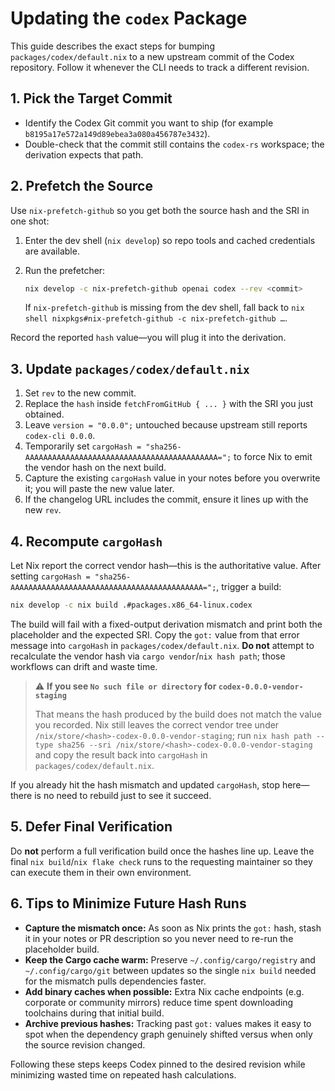 # Updating the `codex` Package

This guide describes the exact steps for bumping `packages/codex/default.nix` to a new upstream commit of the Codex repository. Follow it whenever the CLI needs to track a different revision.

## 1. Pick the Target Commit

- Identify the Codex Git commit you want to ship (for example `b8195a17e572a149d89ebea3a080a456787e3432`).
- Double-check that the commit still contains the `codex-rs` workspace; the derivation expects that path.

## 2. Prefetch the Source

Use `nix-prefetch-github` so you get both the source hash and the SRI in one shot:

1. Enter the dev shell (`nix develop`) so repo tools and cached credentials are available.
2. Run the prefetcher:

   ```sh
   nix develop -c nix-prefetch-github openai codex --rev <commit>
   ```

   If `nix-prefetch-github` is missing from the dev shell, fall back to `nix shell nixpkgs#nix-prefetch-github -c nix-prefetch-github …`.

Record the reported `hash` value—you will plug it into the derivation.

## 3. Update `packages/codex/default.nix`

1. Set `rev` to the new commit.
2. Replace the `hash` inside `fetchFromGitHub { ... }` with the SRI you just obtained.
3. Leave `version = "0.0.0";` untouched because upstream still reports `codex-cli 0.0.0`.
4. Temporarily set `cargoHash = "sha256-AAAAAAAAAAAAAAAAAAAAAAAAAAAAAAAAAAAAAAAAAAA=";` to force Nix to emit the vendor hash on the next build.
5. Capture the existing `cargoHash` value in your notes before you overwrite it; you will paste the new value later.
6. If the changelog URL includes the commit, ensure it lines up with the new `rev`.

## 4. Recompute `cargoHash`

Let Nix report the correct vendor hash—this is the authoritative value. After setting `cargoHash = "sha256-AAAAAAAAAAAAAAAAAAAAAAAAAAAAAAAAAAAAAAAAAAA=";`, trigger a build:

```sh
nix develop -c nix build .#packages.x86_64-linux.codex
```

The build will fail with a fixed-output derivation mismatch and print both the placeholder and the expected SRI. Copy the `got:` value from that error message into `cargoHash` in `packages/codex/default.nix`. **Do not** attempt to recalculate the vendor hash via `cargo vendor`/`nix hash path`; those workflows can drift and waste time.

> ⚠️ **If you see `No such file or directory` for `codex-0.0.0-vendor-staging`**
>
> That means the hash produced by the build does not match the value you recorded. Nix still leaves the correct vendor tree under `/nix/store/<hash>-codex-0.0.0-vendor-staging`; run `nix hash path --type sha256 --sri /nix/store/<hash>-codex-0.0.0-vendor-staging` and copy the result back into `cargoHash` in `packages/codex/default.nix`.

If you already hit the hash mismatch and updated `cargoHash`, stop here—there is no need to rebuild just to see it succeed.

## 5. Defer Final Verification

Do **not** perform a full verification build once the hashes line up. Leave the final `nix build`/`nix flake check` runs to the requesting maintainer so they can execute them in their own environment.

## 6. Tips to Minimize Future Hash Runs

- **Capture the mismatch once:** As soon as Nix prints the `got:` hash, stash it in your notes or PR description so you never need to re-run the placeholder build.
- **Keep the Cargo cache warm:** Preserve `~/.config/cargo/registry` and `~/.config/cargo/git` between updates so the single `nix build` needed for the mismatch pulls dependencies faster.
- **Add binary caches when possible:** Extra Nix cache endpoints (e.g. corporate or community mirrors) reduce time spent downloading toolchains during that initial build.
- **Archive previous hashes:** Tracking past `got:` values makes it easy to spot when the dependency graph genuinely shifted versus when only the source revision changed.

Following these steps keeps Codex pinned to the desired revision while minimizing wasted time on repeated hash calculations.
